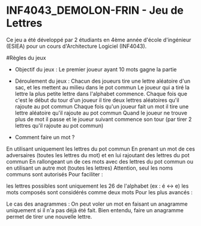 # INF4043_DEMOLON-FRIN - Jeu de Lettres

Ce jeu a été développé par 2 étudiants en 4ème année d'école d'ingénieur (ESIEA) pour un cours d'Architecture Logiciel (INF4043).

#Règles du jeux

- Objectif du jeux :
Le premier joueur ayant 10 mots gagne la partie

- Déroulement du jeux :
Chacun des joueurs tire une lettre aléatoire d'un sac, et les mettent au milieu dans le pot commun
Le joueur qui a tiré la lettre la plus petite lettre dans l'alphabet commence.
Chaque fois que c'est le début du tour d'un joueur il tire deux lettres aléatoires qu'il rajoute au pot commun
Chaque fois qu'un joueur fait un mot il tire une lettre aléatoire qu'il rajoute au pot commun
Quand le joueur ne trouve plus de mot il passe et le joueur suivant commence son tour (par tirer 2 lettres qu'il rajoute au pot commun)

- Comment faire un mot ?

En utilisant uniquement les lettres du pot commun
En prenant un mot de ces adversaires (toutes les lettres du mot) et en lui rajoutant des lettres du pot commun
En rallongeant un de ces mots avec des lettres du pot commun ou en utilisant un autre mot (toutes les lettres)
Attention, seul les noms communs sont autorisés
Pour faciliter :

les lettres possibles sont uniquement les 26 de l'alphabet (ex : é <-> e)
les mots composés sont considérés comme deux mots
Pour les plus avancés :

Le cas des anagrammes :
On peut voler un mot en faisant un anagramme uniquement si il n'a pas déjà été fait. Bien entendu, faire un anagramme permet de tirer une nouvelle lettre.

